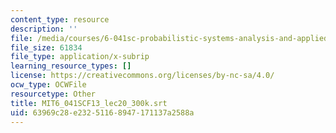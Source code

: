 ```yaml
---
content_type: resource
description: ''
file: /media/courses/6-041sc-probabilistic-systems-analysis-and-applied-probability-fall-2013/63969c28e23251168947171137a2588a_MIT6_041SCF13_lec20_300k.vtt
file_size: 61834
file_type: application/x-subrip
learning_resource_types: []
license: https://creativecommons.org/licenses/by-nc-sa/4.0/
ocw_type: OCWFile
resourcetype: Other
title: MIT6_041SCF13_lec20_300k.srt
uid: 63969c28-e232-5116-8947-171137a2588a
---
```

